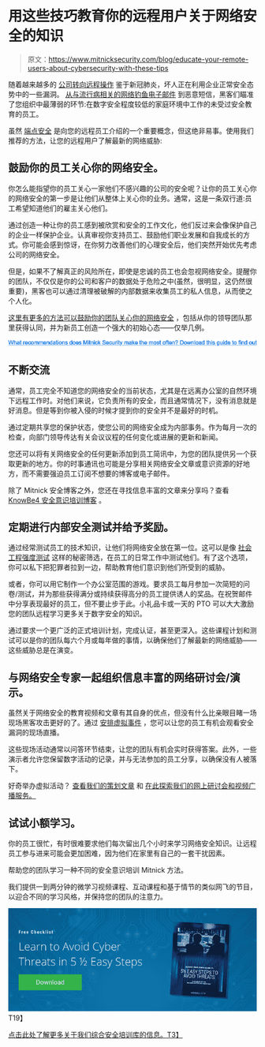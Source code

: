 # 用这些技巧教育你的远程用户关于网络安全的知识

> 原文：<https://www.mitnicksecurity.com/blog/educate-your-remote-users-about-cybersecurity-with-these-tips>

随着越来越多的 [公司转向远程操作](https://www.mitnicksecurity.com/blog/5-ways-to-secure-your-workforce-when-working-from-hom) 鉴于新冠肺炎，坏人正在利用企业正常安全态势中的一些漏洞。 [从与流行病相关的网络钓鱼电子邮件](https://www.mitnicksecurity.com/blog/2-ways-hackers-may-trick-you-using-covid-19-phishing-schemes) 到恶意短信，黑客们瞄准了您组织中最薄弱的环节:在数字安全程度较低的家庭环境中工作的未受过安全教育的员工。

虽然 [端点安全](https://www.mitnicksecurity.com/blog/endpoint-security-and-remote-work-5-considerations-for-remote-users) 是向您的远程员工介绍的一个重要概念，但这绝非易事。使用我们推荐的方法，让您的远程用户了解最新的网络威胁:

## 鼓励你的员工关心你的网络安全。

你怎么能指望你的员工关心一家他们不感兴趣的公司的安全呢？让你的员工关心你的网络安全的第一步是让他们从整体上关心你的业务。通常，这是一条双行道:员工希望知道他们的雇主关心他们。

通过创造一种让你的员工感到被欣赏和安全的工作文化，他们反过来会像保护自己的企业一样保护企业。认真审视你支持员工、鼓励他们职业发展和自我成长的方式。你可能会感到惊讶，在你努力改善他们的心理安全后，他们突然开始优先考虑公司的网络安全。

但是，如果不了解真正的风险所在，即使是忠诚的员工也会忽视网络安全。提醒你的团队，不仅仅是你的公司和客户的数据处于危险之中(虽然，很明显，这仍然很重要)，黑客也可以通过清理被破解的内部数据来收集员工的私人信息，从而使之个人化。

[这里有更多的方法可以鼓励你的团队关心你的网络安全](https://www.cybintsolutions.com/10-tips-to-get-your-employees-to-care-about-cybersecurity/) ，包括从你的领导团队那里获得认同，并为新员工创造一个强大的初始心态——仅举几例。

[![Are you doing everything you can to protect your organization? Discover our top  tips here.](img/21739e3e71a2c8467ca7cbb801d848b2.png)](https://cta-redirect.hubspot.com/cta/redirect/3875471/17d39c58-6f51-4d64-9cfc-57ee31efb530) 

## 不断交流

通常，员工完全不知道您的网络安全的当前状态，尤其是在远离办公室的自然环境下远程工作时。对他们来说，它负责所有的安全，而且通常情况下，没有消息就是好消息。但是等到你被入侵的时候才提到你的安全并不是最好的时机。

通过定期共享您的保护状态，使您公司的网络安全成为内部事务。作为每月一次的检查，向部门领导传达有关会议议程的任何变化或进展的更新和新闻。

您还可以将有关网络安全的任何更新添加到员工简讯中，为您的团队提供另一个获取更新的地方。你的时事通讯也可能是分享相关网络安全文章或意识资源的好地方，而不需要强迫员工订阅不想要的博客或电子邮件。

除了 Mitnick 安全博客之外，您还在寻找信息丰富的文章来分享吗？查看 [KnowBe4 安全意识培训博客](https://blog.knowbe4.com/) 。

## 定期进行内部安全测试并给予奖励。

通过经常测试员工的技术知识，让他们将网络安全放在第一位。这可以是像 [社会工程强度测试](https://www.mitnicksecurity.com/social-engineering-strength-testing) 这样的秘密筛选，在员工的日常工作中测试他们。有了这个选项，你可以私下把犯罪者拉到一边，帮助教育他们意识到他们所受到的威胁。

或者，你可以用它制作一个办公室范围的游戏。要求员工每月参加一次简短的问卷/测试，并为那些获得满分或持续获得高分的员工提供诱人的奖品。在祝贺邮件中分享表现最好的员工，但不要止步于此。小礼品卡或一天的 PTO 可以大大激励您的团队远程学习更多关于数字安全的知识。

通过要求一个更广泛的正式培训计划，完成认证，甚至更深入。这些课程计划和测试可以是你的团队每六个月或每年做的事情，以确保他们了解最新的网络威胁——这些威胁总是在演变。

## 与网络安全专家一起组织信息丰富的网络研讨会/演示。

虽然关于网络安全的教育视频和文章有其自身的优点，但没有什么比亲眼目睹一场现场黑客攻击更好的了。通过 [安排虚拟事件](https://www.mitnicksecurity.com/blog/tips-for-event-planners-booking-a-speaker-for-a-virtual-conference) ，您可以让您的员工有机会观看安全漏洞的现场直播。

这些现场活动通常以问答环节结束，让您的团队有机会实时获得答案。此外，一些演示者允许您保留数字活动的记录，并与无法参加的员工分享，以确保没有人被落下。

好奇举办虚拟活动？ [查看我们的策划文章](https://www.mitnicksecurity.com/blog/how-to-plan-and-host-an-incredible-virtual-event) 和 [在此探索我们的网上研讨会和视频广播服务。](https://www.mitnicksecurity.com/virtual-events-webinars-videos)

## 试试小额学习。

你的员工很忙，有时很难要求他们每次留出几个小时来学习网络安全知识。让远程员工参与进来可能会更加困难，因为他们在家里有自己的一套干扰因素。

帮助您的团队学习一种不同的安全意识培训 Mitnick 方法。

我们提供一到两分钟的微学习视频课程、互动课程和基于情节的类似网飞的节目，以迎合不同的学习风格，并保持您的团队的注意力。

[](https://www.mitnicksecurity.com/kevin-mitnick-security-awareness-training)[![New call-to-action](img/95ee2efaa0b0e1050f47338da41f7869.png)](https://cta-redirect.hubspot.com/cta/redirect/3875471/7f9b1de1-cf7c-4700-8892-cdf9402b32cf)T19】

[点击此处了解更多关于我们综合安全培训库的信息。T3】](https://www.mitnicksecurity.com/kevin-mitnick-security-awareness-training)